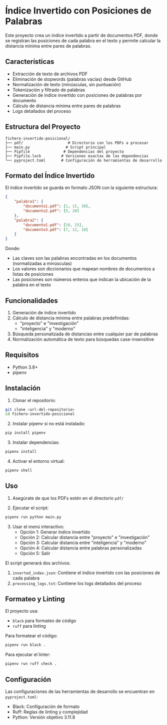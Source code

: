 # Índice Invertido con Posiciones de Palabras

Este proyecto crea un índice invertido a partir de documentos PDF, donde se registran las posiciones de cada palabra en el texto y permite calcular la distancia mínima entre pares de palabras.

## Características

- Extracción de texto de archivos PDF
- Eliminación de stopwords (palabras vacías) desde GitHub
- Normalización de texto (minúsculas, sin puntuación)
- Tokenización y filtrado de palabras
- Generación de índice invertido con posiciones de palabras por documento
- Cálculo de distancia mínima entre pares de palabras
- Logs detallados del proceso

## Estructura del Proyecto

```
fichero-invertido-posicional/
├── pdf/                    # Directorio con los PDFs a procesar
├── main.py                # Script principal
├── Pipfile               # Dependencias del proyecto
├── Pipfile.lock         # Versiones exactas de las dependencias
└── pyproject.toml       # Configuración de herramientas de desarrollo
```

## Formato del Índice Invertido

El índice invertido se guarda en formato JSON con la siguiente estructura:
```json
{
    "palabra1": {
        "documento1.pdf": [1, 15, 30],
        "documento2.pdf": [5, 20]
    },
    "palabra2": {
        "documento1.pdf": [10, 25],
        "documento3.pdf": [7, 12, 18]
    }
}
```
Donde:
- Las claves son las palabras encontradas en los documentos (normalizadas a minúsculas)
- Los valores son diccionarios que mapean nombres de documentos a listas de posiciones
- Las posiciones son números enteros que indican la ubicación de la palabra en el texto

## Funcionalidades

1. Generación de índice invertido
2. Cálculo de distancia mínima entre palabras predefinidas:
   - "proyecto" e "investigación"
   - "inteligencia" y "moderno"
3. Búsqueda personalizada de distancias entre cualquier par de palabras
4. Normalización automática de texto para búsquedas case-insensitive

## Requisitos

- Python 3.8+
- pipenv

## Instalación

1. Clonar el repositorio:
```bash
git clone <url-del-repositorio>
cd fichero-invertido-posicional
```

2. Instalar pipenv si no está instalado:
```bash
pip install pipenv
```

3. Instalar dependencias:
```bash
pipenv install
```

4. Activar el entorno virtual:
```bash
pipenv shell
```

## Uso

1. Asegúrate de que los PDFs estén en el directorio `pdf/`

2. Ejecutar el script:
```bash
pipenv run python main.py
```

3. Usar el menú interactivo:
   - Opción 1: Generar índice invertido
   - Opción 2: Calcular distancia entre "proyecto" e "investigación"
   - Opción 3: Calcular distancia entre "inteligencia" y "moderno"
   - Opción 4: Calcular distancia entre palabras personalizadas
   - Opción 5: Salir

El script generará dos archivos:
1. `inverted_index.json`: Contiene el índice invertido con las posiciones de cada palabra
2. `processing_logs.txt`: Contiene los logs detallados del proceso

## Formateo y Linting

El proyecto usa:
- `black` para formateo de código
- `ruff` para linting

Para formatear el código:
```bash
pipenv run black .
```

Para ejecutar el linter:
```bash
pipenv run ruff check .
```

## Configuración

Las configuraciones de las herramientas de desarrollo se encuentran en `pyproject.toml`:

- Black: Configuración de formato
- Ruff: Reglas de linting y complejidad
- Python: Versión objetivo 3.11.8 